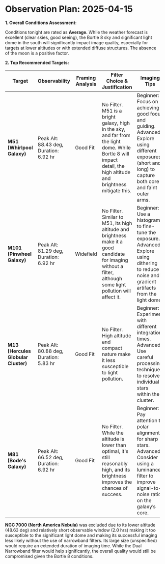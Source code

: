 # Observation Plan: 2025-04-15

**1. Overall Conditions Assessment:**

Conditions tonight are rated as **Average**. While the weather forecast is excellent (clear skies, good seeing), the Bortle 8 sky and significant light dome in the south will significantly impact image quality, especially for targets at lower altitudes or with extended diffuse structures.  The absence of the moon is a positive factor.

**2. Top Recommended Targets:**

| Target          | Observability                               | Framing Analysis          | Filter Choice & Justification                                                                                                                                    | Imaging Tips                                                                                                                                        |
|-----------------|-----------------------------------------------|----------------------------|---------------------------------------------------------------------------------------------------------------------------------------------------------------|----------------------------------------------------------------------------------------------------------------------------------------------------|
| **M51 (Whirlpool Galaxy)** | Peak Alt: 88.43 deg, Duration: 6.92 hr     | Good Fit                  | No Filter. M51 is a bright galaxy, high in the sky, and far from the light dome. While Bortle 8 will impact detail, the high altitude and brightness mitigate this. | Beginner: Focus on achieving good focus and guiding. Advanced: Explore using different exposures (short and long) to capture both core and faint outer arms. |
| **M101 (Pinwheel Galaxy)** | Peak Alt: 81.29 deg, Duration: 6.92 hr     | Widefield                 | No Filter. Similar to M51, its high altitude and brightness make it a good candidate for imaging without a filter, although some light pollution will affect it.| Beginner: Use a histogram to fine-tune the exposure. Advanced: Explore using dithering to reduce noise and gradient artifacts from the light dome.     |
| **M13 (Hercules Globular Cluster)** | Peak Alt: 80.88 deg, Duration: 5.83 hr | Good Fit                  | No Filter.  High altitude and compact nature make it less susceptible to light pollution.  | Beginner: Experiment with different integration times. Advanced: Use careful processing techniques to resolve individual stars within the cluster.              |
| **M81 (Bode's Galaxy)** | Peak Alt: 66.52 deg, Duration: 6.92 hr     | Good Fit                  | No Filter.  While the altitude is lower than optimal, it's still reasonably high, and its brightness improves the chances of success.  | Beginner: Pay attention to polar alignment for sharp stars. Advanced:  Consider using a luminance filter to improve signal-to-noise ratio on the galaxy’s core.|


**NGC 7000 (North America Nebula)** was excluded due to its lower altitude (48.63 deg) and relatively short observable window (2.0 hrs) making it too susceptible to the significant light dome and making its successful imaging less likely without the use of narrowband filters. Its large size (unspecified) would require an extended duration of imaging time. While the Dual Narrowband filter would help significantly, the overall quality would still be compromised given the Bortle 8 conditions.

